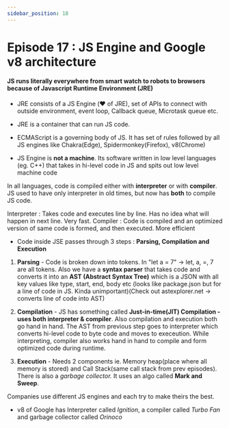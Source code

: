 ```yaml
---
sidebar_position: 18
---
```

# Episode 17 : JS Engine and Google v8 architecture

#### JS runs literally everywhere from smart watch to robots to browsers because of Javascript Runtime Environment (JRE)

- JRE consists of a JS Engine (❤️ of JRE), set of APIs to connect with outside environment, event loop, Callback queue, Microtask queue etc.
- JRE is a container that can run JS code. 

- ECMAScript is a governing body of JS. It has set of rules followed by all JS engines like Chakra(Edge), Spidermonkey(Firefox), v8(Chrome)
- JS Engine is **not a machine**. Its software written in low level languages (eg. C++) that takes in hi-level code in JS and spits out low level machine 
code 

In all languages, code is compiled either with **interpreter** or with **compiler**. JS used to have only interpreter in old times, but now has **both**
to compile JS code. 

Interpreter : Takes code and executes line by line. Has no idea what will happen in next line. Very fast.
Compiler : Code is compiled and an optimized version of same code is formed, and then executed. More efficient

- Code inside JSE passes through 3 steps : **Parsing, Compilation and Execution**

1. **Parsing** - Code is broken down into tokens. In "let a = 7" -> let, a, =, 7 are all tokens. Also we have a **syntax parser** that takes code and converts it
into an **AST (Abstract Syntax Tree)** which is a JSON with all key values like type, start, end, body etc (looks like package.json but for a line of code in JS. Kinda 
unimportant)(Check out astexplorer.net -> converts line of code into AST)

2. **Compilation** - JS has something called **Just-in-time(JIT) Compilation - uses both interpreter & compiler**. Also compilation and execution both go hand in hand. 
The AST from previous step goes to interpreter which converts hi-level code to byte code and moves to execeution. While interpreting, compiler also works hand in hand
to compile and form optimized code during runtime. 

3. **Execution** - Needs 2 components ie. Memory heap(place where all memory is stored) and Call Stack(same call stack from prev episodes). There is also a *garbage collector.*
It uses an algo called **Mark and Sweep**. 

Companies use different JS engines and each try to make theirs the best. 

- v8 of Google has Interpreter called *Ignition*, a compiler called *Turbo Fan* and garbage collector called *Orinoco*
